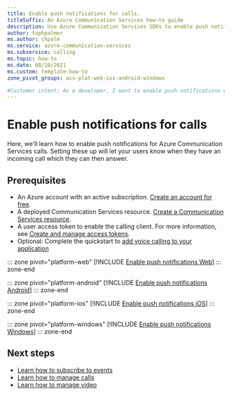 ```yaml
---
title: Enable push notifications for calls.
titleSuffix: An Azure Communication Services how-to guide
description: Use Azure Communication Services SDKs to enable push notifications for calls.
author: tophpalmer
ms.author: chpalm
ms.service: azure-communication-services
ms.subservice: calling
ms.topic: how-to 
ms.date: 08/10/2021
ms.custom: template-how-to
zone_pivot_groups: acs-plat-web-ios-android-windows

#Customer intent: As a developer, I want to enable push notifications with the Azure Communication Services sdks so that I can create a calling application that provides push notifications to its users.
---
```


# Enable push notifications for calls

Here, we'll learn how to enable push notifications for Azure Communication Services calls. Setting these up will let your users know when they have an incoming call which they can then answer.

## Prerequisites

- An Azure account with an active subscription. [Create an account for free](https://azure.microsoft.com/free/?WT.mc_id=A261C142F). 
- A deployed Communication Services resource. [Create a Communication Services resource](../../quickstarts/create-communication-resource.md).
- A user access token to enable the calling client. For more information, see [Create and manage access tokens](../../quickstarts/identity/access-tokens.md).
- Optional: Complete the quickstart to [add voice calling to your application](../../quickstarts/voice-video-calling/getting-started-with-calling.md)

::: zone pivot="platform-web"
[!INCLUDE [Enable push notifications Web](./includes/push-notifications/push-notifications-web.md)]
::: zone-end

::: zone pivot="platform-android"
[!INCLUDE [Enable push notifications Android](./includes/push-notifications/push-notifications-android.md)]
::: zone-end

::: zone pivot="platform-ios"
[!INCLUDE [Enable push notifications iOS](./includes/push-notifications/push-notifications-ios.md)]
::: zone-end

::: zone pivot="platform-windows"
[!INCLUDE [Enable push notifications Windows](./includes/push-notifications/push-notifications-windows.md)]
::: zone-end

## Next steps
- [Learn how to subscribe to events](./events.md)
- [Learn how to manage calls](./manage-calls.md)
- [Learn how to manage video](./manage-video.md)
